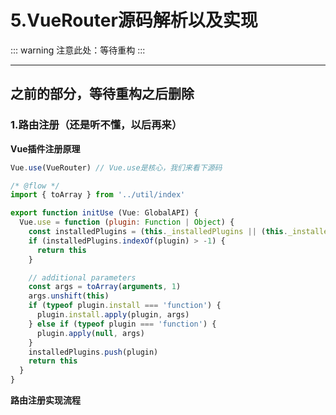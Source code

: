 # 5.VueRouter源码解析以及实现


::: warning
注意此处：等待重构
:::

---

## 之前的部分，等待重构之后删除

### 1.路由注册（还是听不懂，以后再来）

**Vue插件注册原理**

```js
Vue.use(VueRouter) // Vue.use是核心，我们来看下源码
```

```js
/* @flow */
import { toArray } from '../util/index'

export function initUse (Vue: GlobalAPI) {
  Vue.use = function (plugin: Function | Object) {
    const installedPlugins = (this._installedPlugins || (this._installedPlugins = []))
    if (installedPlugins.indexOf(plugin) > -1) {
      return this
    }

    // additional parameters
    const args = toArray(arguments, 1)
    args.unshift(this)
    if (typeof plugin.install === 'function') {
      plugin.install.apply(plugin, args)
    } else if (typeof plugin === 'function') {
      plugin.apply(null, args)
    }
    installedPlugins.push(plugin)
    return this
  }
}

```


**路由注册实现流程**



